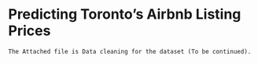 # Predicting Toronto’s Airbnb Listing Prices

	The Attached file is Data cleaning for the dataset (To be continued).
